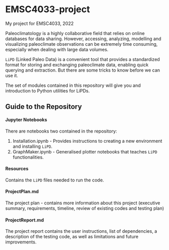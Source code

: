 # EMSC4033-project
My project for EMSC4033, 2022

Paleoclimatology is a highly collaborative field that relies on online databases for data sharing. However, accessing, analyzing, modelling and visualizing paleoclimate observations can be extremely time consuming, especially when dealing with large data volumes. 

`LiPD` (Linked Paleo Data) is a convenient tool that provides a standardized format for storing and exchanging paleoclimate data, enabling quick querying and extraction. But there are some tricks to know before we can use it.

The set of modules contained in this repository will give you and introduction to Python utilities for LiPDs. 

## Guide to the Repository 	
#### Jupyter Notebooks 
There are notebooks two contained in the repository: 
1. Installation.ipynb - Provides instructions to creating a new environment and installing `LiPD`.
2. GraphMaker.ipynb - Generalised plotter notebooks that teaches `LiPD` functionalities.

#### Resources 
Contains the `LiPD` files needed to run the code.

#### ProjectPlan.md 
The project plan - contains more information about this project (executive summary, requirements, timeline, review of existing codes and testing plan)

#### ProjectReport.md 
The project report contains the user instructions, list of dependencies, a description of the testing code, as well as limitations and future improvements. 


